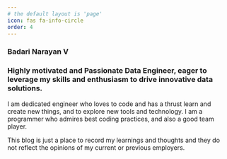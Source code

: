 ```yaml
---
# the default layout is 'page'
icon: fas fa-info-circle
order: 4
---
```


<!-- > Add Markdown syntax content to file `_tabs/about.md`{: .filepath } and it will show up on this page.
{: .prompt-tip } -->

### Badari Narayan V 

### Highly motivated and Passionate Data Engineer, eager to leverage my skills and enthusiasm to drive innovative data solutions.

I am dedicated engineer who loves to code and has a thrust learn and create new things, and to explore new tools and technology. 
I am a programmer who admires best coding practices, and also a good team player.

This blog is just a place to record my learnings and thoughts and they do not reflect the opinions of my current or previous employers.
